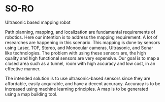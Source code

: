 # SO-RO
Ultrasonic based mapping robot

Path planning, mapping, and localization are fundamental requirements of robotics. Here our intention is to address the mapping requirement. A lot of researches are happening in this scenario. This mapping is done by sensors using Laser, TOF, Stereo, and Monocular cameras, Ultrasonic, and Sonar like technologies. The problem with using these sensors are, the high quality and high functional sensors are very expensive. Our goal is to map a closed area such as a tunnel, room with high accuracy and low cost, in an effective manner.

The intended solution is to use ultrasonic-based sensors since they are affordable, easily acquirable, and have a decent accuracy. Accuracy is to be increased using machine learning principles. A map is to be generated using a map building tool. 

